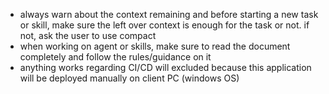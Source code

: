 - always warn about the context remaining and before starting a new task or skill, make sure the left over context is enough for the task or not. if not, ask the user to use compact
- when working on agent or skills, make sure to read the document completely and follow the rules/guidance on it
- anything works regarding CI/CD will excluded because this application will be deployed manually on client PC (windows OS)